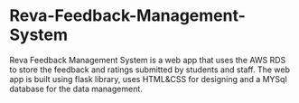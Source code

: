 # Reva-Feedback-Management-System
Reva Feedback Management System is a web app that uses the AWS RDS to store the feedback and ratings submitted by students and staff.
The web app is built using flask library, uses HTML&CSS for designing and a MYSql database for the data management.
